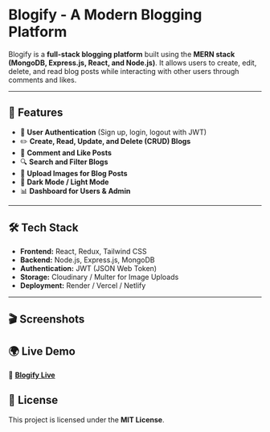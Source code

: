 # Blogify - A Modern Blogging Platform



Blogify is a **full-stack blogging platform** built using the **MERN stack (MongoDB, Express.js, React, and Node.js)**. It allows users to create, edit, delete, and read blog posts while interacting with other users through comments and likes.

---

## 🚀 Features
- 📝 **User Authentication** (Sign up, login, logout with JWT)
- ✏️ **Create, Read, Update, and Delete (CRUD) Blogs**
- 💬 **Comment and Like Posts**
- 🔍 **Search and Filter Blogs**
- 📂 **Upload Images for Blog Posts**
- 🌙 **Dark Mode / Light Mode**
- 📊 **Dashboard for Users & Admin**

---

## 🛠 Tech Stack
- **Frontend:** React, Redux, Tailwind CSS
- **Backend:** Node.js, Express.js, MongoDB
- **Authentication:** JWT (JSON Web Token)
- **Storage:** Cloudinary / Multer for Image Uploads
- **Deployment:** Render / Vercel / Netlify

---

## 🎬 Screenshots




## 🌍 Live Demo
🔗 **[Blogify Live](https://blogify-5dai.onrender.com/)**  


## 📄 License
This project is licensed under the **MIT License**.
